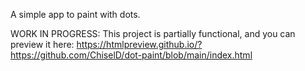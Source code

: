 A simple app to paint with dots.

WORK IN PROGRESS: This project is partially functional, and you can preview it here:
https://htmlpreview.github.io/?https://github.com/ChiselD/dot-paint/blob/main/index.html